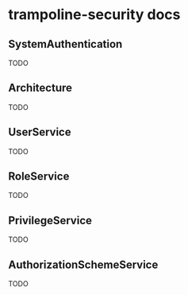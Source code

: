 # trampoline-security docs

## SystemAuthentication
TODO
## Architecture
TODO
## UserService
TODO
## RoleService
TODO
## PrivilegeService
TODO
## AuthorizationSchemeService
TODO